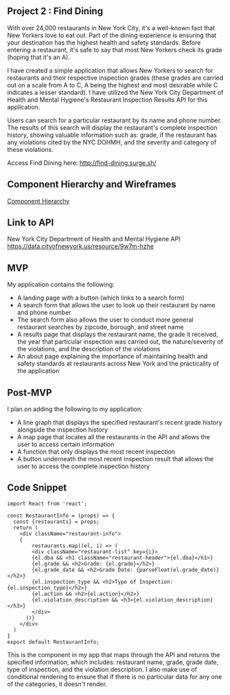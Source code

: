 ## Project 2 : Find Dining

With over 24,000 restaurants in New York City, it's a well-known fact that New
Yorkers love to eat out. Part of the dining experience is ensuring that
your destination has the highest health and safety standards. Before entering
a restaurant, it's safe to say that most New Yorkers check its grade (hoping
that it's an A).

I have created a simple application that allows New Yorkers to search
for restaurants and their respective inspection grades (these grades are
carried out on a scale from A to C, A being the highest and most desirable
while C indicates a lesser standard). I have utilized the New York City
Department of Health and Mental Hygiene's Restaurant Inspection Results API
for this application.

Users can search for a particular restaurant by its name and phone number.
The results of this search will display the restaurant's complete inspection
history, showing valuable information such as: grade, if the restaurant has
any violations cited by the NYC DOHMH, and the severity and category
of these violations.

Access Find Dining here: http://find-dining.surge.sh/

## Component Hierarchy and Wireframes

[Component Hierarchy](https://github.com/DanThomp507/Restaurant-Ratings-Project/blob/master/restaurant-ratings/src/images/Find-Dining-Component-Hierarchy.jpg)


## Link to API

New York City Department of Health and Mental Hygiene API
https://data.cityofnewyork.us/resource/9w7m-hzhe

## MVP
My application contains the following:

+ A landing page with a button (which links to a search form)
+ A search form that allows the user to look up their restaurant by name and
phone number
+ The search form also allows the user to conduct more general restaurant
searches by zipcode, borough, and street name
+ A results page that displays the restaurant name, the grade it received,
the year that particular inspection was carried out, the nature/severity of the
violations, and the description of the violations
+ An about page explaining the importance of maintaining health and safety
standards at restaurants across New York and the practicality of the application

## Post-MVP
I plan on adding the following to my application:

+ A line graph that displays the specified restaurant's recent grade history alongside
the inspection history
+ A map page that locates all the restaurants in the API and allows the user
to access certain information
+ A function that only displays the most recent inspection
+ A button underneath the most recent inspection result that allows the user
to access the complete inspection history

## Code Snippet

```
import React from 'react';

const RestaurantInfo = (props) => {
  const {restaurants} = props;
  return (
    <div className="restaurant-info">
    {
        restaurants.map((el, i) => (
        <div className="restaurant-list" key={i}>
        {el.dba && <h1 className="restaurant-header">{el.dba}</h1>}
        {el.grade && <h2>Grade: {el.grade}</h2>}
        {el.grade_date && <h2>Grade Date: {parseFloat(el.grade_date)}</h2>}
        {el.inspection_type && <h2>Type of Inspection: {el.inspection_type}</h2>}
        {el.action && <h2>{el.action}</h2>}
        {el.violation_description && <h3>{el.violation_description}</h3>}
        </div>
      ))}
    </div>
  )
}
export default RestaurantInfo;
```
This is the component in my app that maps through the API and returns
the specified information, which includes: restaurant name, grade, grade date,
type of inspection, and the violation description. I also make use of conditional
rendering to ensure that if there is no particular data for any one of the
categories, it doesn't render.
